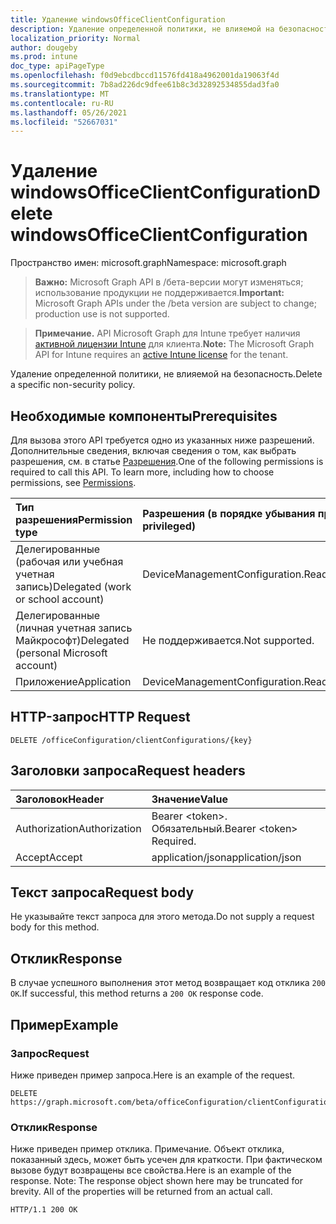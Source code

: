 ```yaml
---
title: Удаление windowsOfficeClientConfiguration
description: Удаление определенной политики, не влияемой на безопасность.
localization_priority: Normal
author: dougeby
ms.prod: intune
doc_type: apiPageType
ms.openlocfilehash: f0d9ebcdbccd11576fd418a4962001da19063f4d
ms.sourcegitcommit: 7b8ad226dc9dfee61b8c3d32892534855dad3fa0
ms.translationtype: MT
ms.contentlocale: ru-RU
ms.lasthandoff: 05/26/2021
ms.locfileid: "52667031"
---
```

# <a name="delete-windowsofficeclientconfiguration"></a><span data-ttu-id="76612-103">Удаление windowsOfficeClientConfiguration</span><span class="sxs-lookup"><span data-stu-id="76612-103">Delete windowsOfficeClientConfiguration</span></span>

<span data-ttu-id="76612-104">Пространство имен: microsoft.graph</span><span class="sxs-lookup"><span data-stu-id="76612-104">Namespace: microsoft.graph</span></span>

> <span data-ttu-id="76612-105">**Важно:** Microsoft Graph API в /бета-версии могут изменяться; использование продукции не поддерживается.</span><span class="sxs-lookup"><span data-stu-id="76612-105">**Important:** Microsoft Graph APIs under the /beta version are subject to change; production use is not supported.</span></span>

> <span data-ttu-id="76612-106">**Примечание.** API Microsoft Graph для Intune требует наличия [активной лицензии Intune](https://go.microsoft.com/fwlink/?linkid=839381) для клиента.</span><span class="sxs-lookup"><span data-stu-id="76612-106">**Note:** The Microsoft Graph API for Intune requires an [active Intune license](https://go.microsoft.com/fwlink/?linkid=839381) for the tenant.</span></span>

<span data-ttu-id="76612-107">Удаление определенной политики, не влияемой на безопасность.</span><span class="sxs-lookup"><span data-stu-id="76612-107">Delete a specific non-security policy.</span></span>

## <a name="prerequisites"></a><span data-ttu-id="76612-108">Необходимые компоненты</span><span class="sxs-lookup"><span data-stu-id="76612-108">Prerequisites</span></span>
<span data-ttu-id="76612-p101">Для вызова этого API требуется одно из указанных ниже разрешений. Дополнительные сведения, включая сведения о том, как выбрать разрешения, см. в статье [Разрешения](/graph/permissions-reference).</span><span class="sxs-lookup"><span data-stu-id="76612-p101">One of the following permissions is required to call this API. To learn more, including how to choose permissions, see [Permissions](/graph/permissions-reference).</span></span>

|<span data-ttu-id="76612-111">Тип разрешения</span><span class="sxs-lookup"><span data-stu-id="76612-111">Permission type</span></span>|<span data-ttu-id="76612-112">Разрешения (в порядке убывания привилегий)</span><span class="sxs-lookup"><span data-stu-id="76612-112">Permissions (from most to least privileged)</span></span>|
|:---|:---|
|<span data-ttu-id="76612-113">Делегированные (рабочая или учебная учетная запись)</span><span class="sxs-lookup"><span data-stu-id="76612-113">Delegated (work or school account)</span></span>|<span data-ttu-id="76612-114">DeviceManagementConfiguration.ReadWrite.All</span><span class="sxs-lookup"><span data-stu-id="76612-114">DeviceManagementConfiguration.ReadWrite.All</span></span>|
|<span data-ttu-id="76612-115">Делегированные (личная учетная запись Майкрософт)</span><span class="sxs-lookup"><span data-stu-id="76612-115">Delegated (personal Microsoft account)</span></span>|<span data-ttu-id="76612-116">Не поддерживается.</span><span class="sxs-lookup"><span data-stu-id="76612-116">Not supported.</span></span>|
|<span data-ttu-id="76612-117">Приложение</span><span class="sxs-lookup"><span data-stu-id="76612-117">Application</span></span>|<span data-ttu-id="76612-118">DeviceManagementConfiguration.ReadWrite.All</span><span class="sxs-lookup"><span data-stu-id="76612-118">DeviceManagementConfiguration.ReadWrite.All</span></span>|

## <a name="http-request"></a><span data-ttu-id="76612-119">HTTP-запрос</span><span class="sxs-lookup"><span data-stu-id="76612-119">HTTP Request</span></span>
<!-- {
  "blockType": "ignored"
}
-->
``` http
DELETE /officeConfiguration/clientConfigurations/{key}
```

## <a name="request-headers"></a><span data-ttu-id="76612-120">Заголовки запроса</span><span class="sxs-lookup"><span data-stu-id="76612-120">Request headers</span></span>
|<span data-ttu-id="76612-121">Заголовок</span><span class="sxs-lookup"><span data-stu-id="76612-121">Header</span></span>|<span data-ttu-id="76612-122">Значение</span><span class="sxs-lookup"><span data-stu-id="76612-122">Value</span></span>|
|:---|:---|
|<span data-ttu-id="76612-123">Authorization</span><span class="sxs-lookup"><span data-stu-id="76612-123">Authorization</span></span>|<span data-ttu-id="76612-124">Bearer &lt;token&gt;. Обязательный.</span><span class="sxs-lookup"><span data-stu-id="76612-124">Bearer &lt;token&gt; Required.</span></span>|
|<span data-ttu-id="76612-125">Accept</span><span class="sxs-lookup"><span data-stu-id="76612-125">Accept</span></span>|<span data-ttu-id="76612-126">application/json</span><span class="sxs-lookup"><span data-stu-id="76612-126">application/json</span></span>|

## <a name="request-body"></a><span data-ttu-id="76612-127">Текст запроса</span><span class="sxs-lookup"><span data-stu-id="76612-127">Request body</span></span>
<span data-ttu-id="76612-128">Не указывайте текст запроса для этого метода.</span><span class="sxs-lookup"><span data-stu-id="76612-128">Do not supply a request body for this method.</span></span>

## <a name="response"></a><span data-ttu-id="76612-129">Отклик</span><span class="sxs-lookup"><span data-stu-id="76612-129">Response</span></span>
<span data-ttu-id="76612-130">В случае успешного выполнения этот метод возвращает код отклика `200 OK`.</span><span class="sxs-lookup"><span data-stu-id="76612-130">If successful, this method returns a `200 OK` response code.</span></span>

## <a name="example"></a><span data-ttu-id="76612-131">Пример</span><span class="sxs-lookup"><span data-stu-id="76612-131">Example</span></span>

### <a name="request"></a><span data-ttu-id="76612-132">Запрос</span><span class="sxs-lookup"><span data-stu-id="76612-132">Request</span></span>
<span data-ttu-id="76612-133">Ниже приведен пример запроса.</span><span class="sxs-lookup"><span data-stu-id="76612-133">Here is an example of the request.</span></span>
``` http
DELETE https://graph.microsoft.com/beta/officeConfiguration/clientConfigurations/{key}
```

### <a name="response"></a><span data-ttu-id="76612-134">Отклик</span><span class="sxs-lookup"><span data-stu-id="76612-134">Response</span></span>
<span data-ttu-id="76612-p102">Ниже приведен пример отклика. Примечание. Объект отклика, показанный здесь, может быть усечен для краткости. При фактическом вызове будут возвращены все свойства.</span><span class="sxs-lookup"><span data-stu-id="76612-p102">Here is an example of the response. Note: The response object shown here may be truncated for brevity. All of the properties will be returned from an actual call.</span></span>
``` http
HTTP/1.1 200 OK
```




